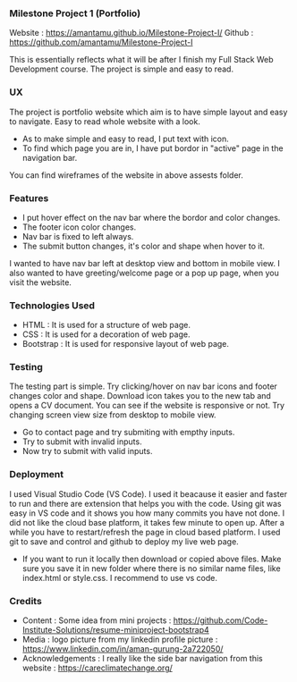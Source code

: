 ### Milestone Project 1 (Portfolio)

Website : https://amantamu.github.io/Milestone-Project-I/
Github : https://github.com/amantamu/Milestone-Project-I

This is essentially reflects what it will be after I finish my Full Stack Web Development course. The project is simple and easy to read. 

### UX
The project is portfolio website which aim is to have simple layout and easy to navigate. Easy to read whole website with a look.
* As to make simple and easy to read, I put text with icon.
* To find which page you are in, I have put bordor in "active" page in the navigation bar.

You can find wireframes of the website in above assests folder.

### Features
* I put hover effect on the nav bar where the bordor and color changes.
* The footer icon color changes.
* Nav bar is fixed to left always.
* The submit button changes, it's color and shape when hover to it.

I wanted to have nav bar left at desktop view and bottom in mobile view. I also wanted to have greeting/welcome page or a pop up page, when you visit the website. 

### Technologies Used
* HTML : It is used for a structure of web page.
* CSS : It is used for a decoration of web page.
* Bootstrap : It is used for responsive layout of web page.


### Testing
The testing part is simple. Try clicking/hover on nav bar icons and footer changes color and shape. Download icon takes you to the new tab and opens a CV document. You can see if the website is responsive or not. Try changing screen view size from desktop to mobile view.
* Go to contact page and try submiting with empthy inputs. 
* Try to submit with invalid inputs.
* Now try to submit with valid inputs.

### Deployment
I used Visual Studio Code (VS Code). I used it beacause it easier and faster to run and there are extension that helps you with the code. Using git was easy in VS code and it shows you how many commits you have not done. I did not like the cloud base platform, it takes few minute to open up. After a while you have to restart/refresh the page in cloud based platform. I used git to save and control and github to deploy my live web page. 

* If you want to run it locally then download or copied above files. Make sure you save it in new folder where there is no similar name files, like index.html or style.css. I recommend to use vs code. 

### Credits
* Content :
Some idea from mini projects : https://github.com/Code-Institute-Solutions/resume-miniproject-bootstrap4
* Media :
logo picture from my linkedin profile picture : https://www.linkedin.com/in/aman-gurung-2a722050/
* Acknowledgements :
I really like the side bar navigation from this website : https://careclimatechange.org/